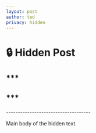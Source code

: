 ```yaml
---
layout: post
author: ted
privacy: hidden
---
```


# 🔒 Hidden Post
## ***
## ***
-_-_--_-_--_-_--_-_--_-_--_-_--_-_--_-_--_-_--_-_--_-_--_-_-

Main body of the hidden text.